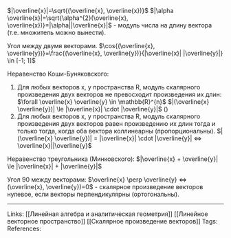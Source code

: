 $|\overline{x}|=\sqrt{(\overline{x}, \overline{x})}$
$|\alpha \overline{x}|=\sqrt{\alpha^{2}(\overline{x}, \overline{x})}=|\alpha||\overline{x}|$ - модуль числа на длину вектора (т.е. множитель можно вынести). 

Угол между двумя векторами.
$\cos{(\overline{x}, \overline{y})}=\frac{(\overline{x}, \overline{y})}{|\overline{x}| |\overline{y}|} \in [-1; 1]$

Неравенство Коши-Буняковского:
1. Для любых векторов х, у пространства R, модуль скалярного произведения двух векторов не превосходит произведения их длин:
$\forall \overline{x} \overline{y} \in \mathbb{R}^{n}$ 
$|(\overline{x} \overline{y})| \le |\overline{x}| \cdot |\overline{y}|$ ()
2. Для любых векторов х, у пространства R, модуль скалярного произведения двух векторов равен произведению их длин тогда и только тогда, когда оба вектора коллинеарны (пропорциональны). 
$|(\overline{x} \overline{y})| = |\overline{x}| \cdot |\overline{y}| <=> \overline{x}||\overline{y}$

Неравенство треугольника (Минковского):
$|\overline{x} + \overline{y}| \le |\overline{x}| + |\overline{y}|$

Угол 90 между векторами:
$\overline{x} \perp \overline{y} <=> (\overline{x}, \overline{y})=0$ - скалярное произведение векторов нулевое, если векторы перпендикулярны (ортогональны). 
___
Links: [[Линейная алгебра и аналитическая геометрия]] [[Линейное векторное пространство]] [[Скалярное произведение векторов]]
Tags:
References: